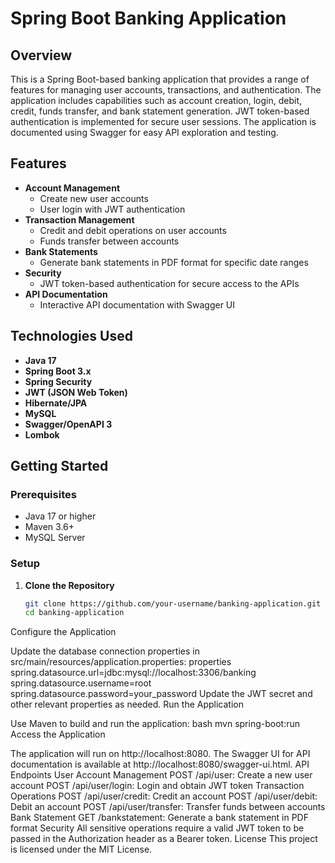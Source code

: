 # Spring Boot Banking Application

## Overview
This is a Spring Boot-based banking application that provides a range of features for managing user accounts, transactions, and authentication. The application includes capabilities such as account creation, login, debit, credit, funds transfer, and bank statement generation. JWT token-based authentication is implemented for secure user sessions. The application is documented using Swagger for easy API exploration and testing.

## Features
- **Account Management**
  - Create new user accounts
  - User login with JWT authentication
- **Transaction Management**
  - Credit and debit operations on user accounts
  - Funds transfer between accounts
- **Bank Statements**
  - Generate bank statements in PDF format for specific date ranges
- **Security**
  - JWT token-based authentication for secure access to the APIs
- **API Documentation**
  - Interactive API documentation with Swagger UI

## Technologies Used
- **Java 17**
- **Spring Boot 3.x**
- **Spring Security**
- **JWT (JSON Web Token)**
- **Hibernate/JPA**
- **MySQL**
- **Swagger/OpenAPI 3**
- **Lombok**

## Getting Started

### Prerequisites
- Java 17 or higher
- Maven 3.6+
- MySQL Server

### Setup
1. **Clone the Repository**
   ```bash
   git clone https://github.com/your-username/banking-application.git
   cd banking-application

Configure the Application

Update the database connection properties in src/main/resources/application.properties:
properties
spring.datasource.url=jdbc:mysql://localhost:3306/banking
spring.datasource.username=root
spring.datasource.password=your_password
Update the JWT secret and other relevant properties as needed.
Run the Application

Use Maven to build and run the application:
bash
mvn spring-boot:run
Access the Application

The application will run on http://localhost:8080.
The Swagger UI for API documentation is available at http://localhost:8080/swagger-ui.html.
API Endpoints
User Account Management
POST /api/user: Create a new user account
POST /api/user/login: Login and obtain JWT token
Transaction Operations
POST /api/user/credit: Credit an account
POST /api/user/debit: Debit an account
POST /api/user/transfer: Transfer funds between accounts
Bank Statement
GET /bankstatement: Generate a bank statement in PDF format
Security
All sensitive operations require a valid JWT token to be passed in the Authorization header as a Bearer token.
License
This project is licensed under the MIT License.

